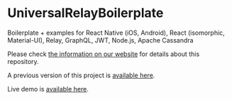 # UniversalRelayBoilerplate
Boilerplate + examples for React Native (iOS, Android), React (isomorphic, Material-UI), Relay, GraphQL, JWT, Node.js, Apache Cassandra

Please check [the information on our website](http://codefoundries.com/developer/rebar/) for details about this repository.

A previous version of this project is [available here](https://github.com/codefoundries/isomorphic-material-relay-starter-kit).

Live demo is [available here](http://isomorphic-material-relay.herokuapp.com/ToDos).
